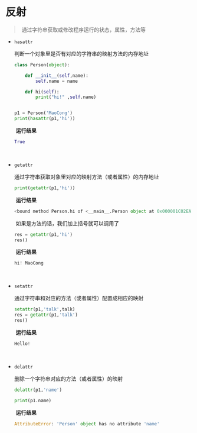 # 反射

> ​	通过字符串获取或修改程序运行的状态，属性，方法等

* `hasattr`

  判断一个对象里是否有对应的字符串的映射方法的内存地址

  ```python
  class Person(object):

      def __init__(self,name):
          self.name = name

      def hi(self):
          print("hi!" ,self.name)


  p1 = Person('MaoCong')
  print(hasattr(p1,'hi'))
  ```

  ​	**运行结果**

  ```python
  True
  ```

  ​

* `getattr`

  通过字符串获取对象里对应的映射方法（或者属性）的内存地址

  ```python
  print(getattr(p1,'hi'))
  ```

  ​	**运行结果**

  ```python
  <bound method Person.hi of <__main__.Person object at 0x000001C02EA7E470>>
  ```

  ​	如果是方法的话，我们加上括号就可以调用了

  ```python
  res = getattr(p1,'hi')
  res()
  ```

  ​	**运行结果**

  ```python
  hi! MaoCong
  ```

  ​

* `setattr`

  通过字符串和对应的方法（或者属性）配置成相应的映射

  ```python
  setattr(p1,'talk',talk)
  res = getattr(p1,'talk')
  res()
  ```

  ​	**运行结果**

  ```python
  Hello!
  ```

  ​

* `delattr`

  删除一个字符串对应的方法（或者属性）的映射

  ```python
  delattr(p1,'name')

  print(p1.name)
  ```

  ​	**运行结果**

  ```python
  AttributeError: 'Person' object has no attribute 'name'
  ```

  ​



